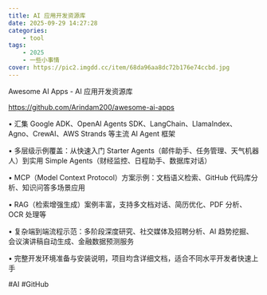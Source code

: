 ```yaml
---
title: AI 应用开发资源库
date: 2025-09-29 14:27:28
categories: 
    - tool
tags: 
    - 2025
    - 一些小事情
cover: https://pic2.imgdd.cc/item/68da96aa8dc72b176e74ccbd.jpg
---
```



Awesome AI Apps - AI 应用开发资源库

<!--more-->

https://github.com/Arindam200/awesome-ai-apps

• 汇集 Google ADK、OpenAI Agents SDK、LangChain、LlamaIndex、Agno、CrewAI、AWS Strands 等主流 AI Agent 框架

• 多层级示例覆盖：从快速入门 Starter Agents（邮件助手、任务管理、天气机器人）到实用 Simple Agents（财经监控、日程助手、数据库对话）

• MCP（Model Context Protocol）方案示例：文档语义检索、GitHub 代码库分析、知识问答多场景应用

• RAG（检索增强生成）案例丰富，支持多文档对话、简历优化、PDF 分析、OCR 处理等

• 复杂端到端流程示范：多阶段深度研究、社交媒体及招聘分析、AI 趋势挖掘、会议演讲稿自动生成、金融数据预测服务

• 完整开发环境准备与安装说明，项目均含详细文档，适合不同水平开发者快速上手

#AI #GitHub
